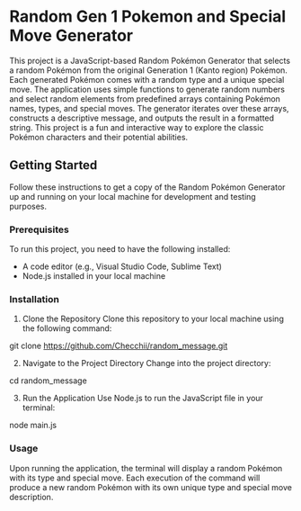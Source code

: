 # Random Gen 1 Pokemon and Special Move Generator

This project is a JavaScript-based Random Pokémon Generator that selects a random Pokémon from the original Generation 1 (Kanto region) Pokémon. Each generated Pokémon comes with a random type and a unique special move. The application uses simple functions to generate random numbers and select random elements from predefined arrays containing Pokémon names, types, and special moves. The generator iterates over these arrays, constructs a descriptive message, and outputs the result in a formatted string. This project is a fun and interactive way to explore the classic Pokémon characters and their potential abilities.

## Getting Started 

Follow these instructions to get a copy of the Random Pokémon Generator up and running on your local machine for development and testing purposes.

### Prerequisites

To run this project, you need to have the following installed:
* A code editor (e.g., Visual Studio Code, Sublime Text)
* Node.js installed in your local machine

### Installation 

1. Clone the Repository
Clone this repository to your local machine using the following command:

git clone https://github.com/Checchii/random_message.git

2. Navigate to the Project Directory
Change into the project directory:

cd random_message

3. Run the Application
Use Node.js to run the JavaScript file in your terminal:

node main.js

### Usage
Upon running the application, the terminal will display a random Pokémon with its type and special move. Each execution of the command will produce a new random Pokémon with its own unique type and special move description.




